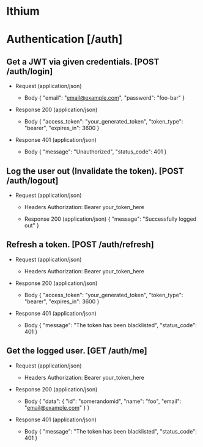 # Ithium 

# Authentication [/auth]

## Get a JWT via given credentials. [POST /auth/login]

 + Request (application/json)
    + Body
        {
            "email": "email@example.com",
            "password": "foo-bar"
        }

 + Response 200 (application/json)
    + Body
        {
            "access_token": "your_generated_token",
            "token_type": "bearer",
            "expires_in": 3600
        }

 + Response 401 (application/json)
    + Body 
        {
            "message": "Unauthorized",
            "status_code": 401
        }

## Log the user out (Invalidate the token). [POST /auth/logout]

 + Request (application/json)
    + Headers
        Authorization: Bearer your_token_here

    + Response 200 (application/json)
        {
            "message": "Successfully logged out"
        } 

## Refresh a token. [POST /auth/refresh]

 + Request (application/json)
    + Headers
        Authorization: Bearer your_token_here

 + Response 200 (application/json)
    + Body
        {
            "access_token": "your_generated_token",
            "token_type": "bearer",
            "expires_in": 3600
        }

+ Response 401 (application/json)
    + Body
        {
            "message": "The token has been blacklisted",
            "status_code": 401
        }

## Get the logged user. [GET /auth/me]

 + Request (application/json)
    + Headers
        Authorization: Bearer your_token_here

 + Response 200 (application/json)
    + Body
        {
            "data": {
                "id": "somerandomid",
                "name": "foo",
                "email": "email@example.com"
            }
        }

 + Response 401 (application/json)
    + Body
        {
            "message": "The token has been blacklisted",
            "status_code": 401
        }

